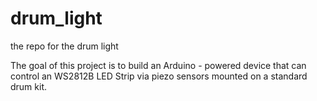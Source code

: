 # drum_light
the repo for the drum light

The goal of this project is to build an Arduino - powered device that can control an WS2812B LED Strip via piezo sensors mounted on a standard drum kit.
